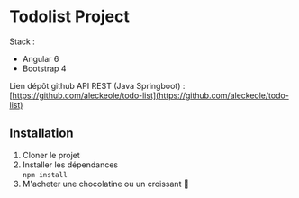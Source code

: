 # Todolist Project

Stack : <br>
* Angular 6
* Bootstrap 4

Lien dépôt github API REST (Java Springboot) :
[https://github.com/aleckeole/todo-list](https://github.com/aleckeole/todo-list)

## Installation
1) Cloner le projet
2) Installer les dépendances <br>
`npm install`
3) M'acheter une chocolatine ou un croissant 🥐
